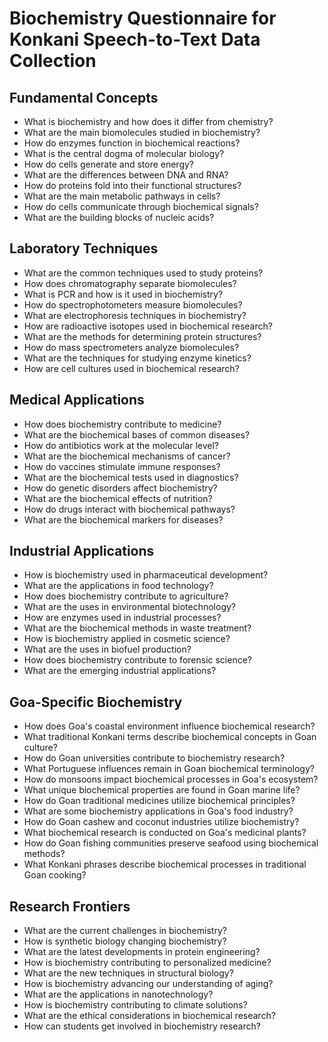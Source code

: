 # Biochemistry Questionnaire for Konkani Speech-to-Text Data Collection

## Fundamental Concepts

- What is biochemistry and how does it differ from chemistry?
- What are the main biomolecules studied in biochemistry?
- How do enzymes function in biochemical reactions?
- What is the central dogma of molecular biology?
- How do cells generate and store energy?
- What are the differences between DNA and RNA?
- How do proteins fold into their functional structures?
- What are the main metabolic pathways in cells?
- How do cells communicate through biochemical signals?
- What are the building blocks of nucleic acids?

## Laboratory Techniques

- What are the common techniques used to study proteins?
- How does chromatography separate biomolecules?
- What is PCR and how is it used in biochemistry?
- How do spectrophotometers measure biomolecules?
- What are electrophoresis techniques in biochemistry?
- How are radioactive isotopes used in biochemical research?
- What are the methods for determining protein structures?
- How do mass spectrometers analyze biomolecules?
- What are the techniques for studying enzyme kinetics?
- How are cell cultures used in biochemical research?

## Medical Applications

- How does biochemistry contribute to medicine?
- What are the biochemical bases of common diseases?
- How do antibiotics work at the molecular level?
- What are the biochemical mechanisms of cancer?
- How do vaccines stimulate immune responses?
- What are the biochemical tests used in diagnostics?
- How do genetic disorders affect biochemistry?
- What are the biochemical effects of nutrition?
- How do drugs interact with biochemical pathways?
- What are the biochemical markers for diseases?

## Industrial Applications

- How is biochemistry used in pharmaceutical development?
- What are the applications in food technology?
- How does biochemistry contribute to agriculture?
- What are the uses in environmental biotechnology?
- How are enzymes used in industrial processes?
- What are the biochemical methods in waste treatment?
- How is biochemistry applied in cosmetic science?
- What are the uses in biofuel production?
- How does biochemistry contribute to forensic science?
- What are the emerging industrial applications?

## Goa-Specific Biochemistry

- How does Goa's coastal environment influence biochemical research?
- What traditional Konkani terms describe biochemical concepts in Goan culture?
- How do Goan universities contribute to biochemistry research?
- What Portuguese influences remain in Goan biochemical terminology?
- How do monsoons impact biochemical processes in Goa's ecosystem?
- What unique biochemical properties are found in Goan marine life?
- How do Goan traditional medicines utilize biochemical principles?
- What are some biochemistry applications in Goa's food industry?
- How do Goan cashew and coconut industries utilize biochemistry?
- What biochemical research is conducted on Goa's medicinal plants?
- How do Goan fishing communities preserve seafood using biochemical methods?
- What Konkani phrases describe biochemical processes in traditional Goan cooking?

## Research Frontiers

- What are the current challenges in biochemistry?
- How is synthetic biology changing biochemistry?
- What are the latest developments in protein engineering?
- How is biochemistry contributing to personalized medicine?
- What are the new techniques in structural biology?
- How is biochemistry advancing our understanding of aging?
- What are the applications in nanotechnology?
- How is biochemistry contributing to climate solutions?
- What are the ethical considerations in biochemical research?
- How can students get involved in biochemistry research?
